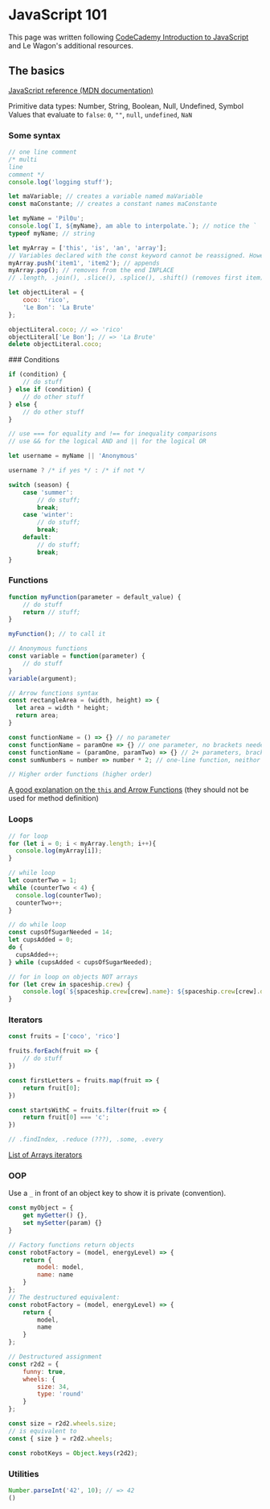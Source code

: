 # JavaScript 101

This page was written following [CodeCademy Introduction to JavaScript](https://www.codecademy.com/learn/introduction-to-javascript/) and Le Wagon's additional resources.

## The basics

[JavaScript reference (MDN documentation)](https://developer.mozilla.org/en-US/docs/Web/JavaScript/Reference)

Primitive data types: Number, String, Boolean, Null, Undefined, Symbol
Values that evaluate to `false`: `0`, `""`, `null`, `undefined`, `NaN`

### Some syntax

``` javascript
// one line comment
/* multi
line
comment */
console.log('logging stuff');

let maVariable; // creates a variable named maVariable
const maConstante; // creates a constant names maConstante

let myName = 'Pil0u';
console.log(`I, ${myName}, am able to interpolate.`); // notice the `
typeof myName; // string

let myArray = ['this', 'is', 'an', 'array'];
// Variables declared with the const keyword cannot be reassigned. However, elements in an array declared with const remain mutable. Meaning that we can change the contents of a const array, but cannot reassign a new array or a different value.
myArray.push('item1', 'item2'); // appends
myArray.pop(); // removes from the end INPLACE
// .length, .join(), .slice(), .splice(), .shift() (removes first item), .unshift() (appends from start), .concat(), indexOf()

let objectLiteral = {
	coco: 'rico',
	'Le Bon': 'La Brute'
};

objectLiteral.coco; // => 'rico'
objectLiteral['Le Bon']; // => 'La Brute'
delete objectLiteral.coco;

```

### Conditions 

``` javascript
if (condition) {
	// do stuff
} else if (condition) {
	// do other stuff
} else {
	// do other stuff
}

// use === for equality and !== for inequality comparisons
// use && for the logical AND and || for the logical OR

let username = myName || 'Anonymous'

username ? /* if yes */ : /* if not */

switch (season) {
	case 'summer':
		// do stuff;
		break;
	case 'winter':
		// do stuff;
		break;
	default:
		// do stuff;
		break;
}
```

### Functions

``` javascript
function myFunction(parameter = default_value) {
	// do stuff
	return // stuff;
}

myFunction(); // to call it

// Anonymous functions
const variable = function(parameter) {
	// do stuff
}
variable(argument);

// Arrow functions syntax
const rectangleArea = (width, height) => {
  let area = width * height;
  return area;
}

const functionName = () => {} // no parameter
const functionName = paramOne => {} // one parameter, no brackets needed
const functionName = (paramOne, paramTwo) => {} // 2+ parameters, brackets needed
const sumNumbers = number => number * 2; // one-line function, neithor braces nor return needed

// Higher order functions (higher order)
```

[A good explanation on the `this` and Arrow Functions](https://developer.mozilla.org/en-US/docs/Web/JavaScript/Reference/Functions/Arrow_functions) (they should not be used for method definition)

### Loops

``` javascript
// for loop
for (let i = 0; i < myArray.length; i++){
  console.log(myArray[i]);
}

// while loop
let counterTwo = 1;
while (counterTwo < 4) {
  console.log(counterTwo);
  counterTwo++;
}

// do while loop
const cupsOfSugarNeeded = 14;
let cupsAdded = 0;
do {
  cupsAdded++;
} while (cupsAdded < cupsOfSugarNeeded);

// for in loop on objects NOT arrays
for (let crew in spaceship.crew) {
	console.log(`${spaceship.crew[crew].name}: ${spaceship.crew[crew].degree}`);
}
```

### Iterators

``` javascript
const fruits = ['coco', 'rico']

fruits.forEach(fruit => {
	// do stuff
})

const firstLetters = fruits.map(fruit => {
	return fruit[0];
})

const startsWithC = fruits.filter(fruit => {
	return fruit[0] === 'c';
})

// .findIndex, .reduce (???), .some, .every
```

[List of Arrays iterators](https://developer.mozilla.org/en-US/docs/Web/JavaScript/Reference/Global_Objects/Array#Iteration_methods)

### OOP

Use a `_` in front of an object key to show it is private (convention).

``` javascript
const myObject = {
	get myGetter() {},
	set mySetter(param) {}
}

// Factory functions return objects
const robotFactory = (model, energyLevel) => {
	return {
		model: model,
		name: name
	}
};
// The destructured equivalent:
const robotFactory = (model, energyLevel) => {
	return {
		model,
		name
	}
};

// Destructured assignment
const r2d2 = {
	funny: true,
	wheels: {
		size: 34,
		type: 'round'
	}
};

const size = r2d2.wheels.size; 
// is equivalent to
const { size } = r2d2.wheels;

const robotKeys = Object.keys(r2d2);
```


### Utilities

``` javascript
Number.parseInt('42', 10); // => 42
()


```